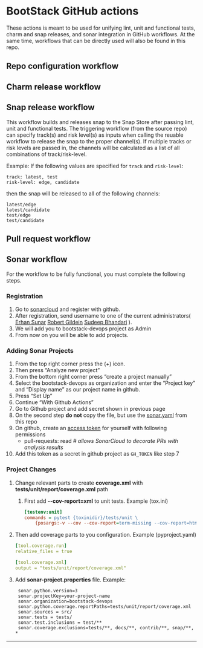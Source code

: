 # BootStack GitHub actions

These actions is meant to be used for unifying lint, unit and functional tests,
charm and snap releases, and sonar integration in GitHub workflows. At the same time,
workflows that can be directly used will also be found in this repo.

## Repo configuration workflow

## Charm release workflow

## Snap release workflow
This workflow builds and releases snap to the Snap Store after passing lint, unit and
functional tests. The triggering workflow (from the source repo) can specify track(s)
and risk level(s) as inputs when calling the reuable workflow to release the snap to the
proper channel(s). If multiple tracks or risk levels are passed in, the channels will
be calculated as a list of all combinations of track/risk-level.

Example:
If the following values are specified for `track` and `risk-level`:
```
track: latest, test
risk-level: edge, candidate
```
then the snap will be released to all of the following channels:
```
latest/edge
latest/candidate
test/edge
test/candidate
```

## Pull request workflow

## Sonar workflow

For the workflow to be fully functional, you must complete the following steps.

### Registration

1. Go to [sonarcloud](https://sonarcloud.io/sessions/new) and register with github.
1. After registration, send username to one of the current administrators(
    [Erhan Sunar](mailto:erhan.sunar@canonical.com)
    [Robert Gildein](mailto:robert.gildein@canonical.com)
    [Sudeep Bhandari](mailto:sudeep.bhandari@canonical.com)
    ).
1. We will add you to bootstack-devops project as Admin
1. From now on you will be able to add projects.


### Adding Sonar Projects

1. From the top right corner press the (+) icon.
1. Then press “Analyze new project”
1. From the bottom right corner press “create a project manually”
1. Select the bootstack-devops as organization and enter the “Project key” and
   “Display name” as our project name in github.
1. Press “Set Up”
1. Continue “With Github Actions”
1. Go to Github project and add secret shown in previous page
1. On the second step **do not** copy the file, but use the [sonar.yaml][1] from this
   repo
1. On github, create an [access token][2] for yourself with following permissions
   - pull-requests: read *# allows SonarCloud to decorate PRs with analysis results*
1. Add this token as a secret in github project as `GH_TOKEN` like step 7


### Project Changes

1. Change relevant parts to create **coverage.xml** with 
   **tests/unit/report/coverage.xml** path
   1. First add **--cov-report=xml** to unit tests. Example (tox.ini)
      ```ini
      [testenv:unit]
      commands = pytest {toxinidir}/tests/unit \
          {posargs:-v --cov --cov-report=term-missing --cov-report=html --cov-report=xml}
      ```

1. Then add coverage parts to you configuration. Example (pyproject.yaml)
    ```yaml
    [tool.coverage.run]
    relative_files = true

    [tool.coverage.xml]
    output = "tests/unit/report/coverage.xml"
    ```

1. Add **sonar-project.properties** file. Example:
   ```properties
    sonar.python.version=3
    sonar.projectKey=your-project-name
    sonar.organization=bootstack-devops
    sonar.python.coverage.reportPaths=tests/unit/report/coverage.xml
    sonar.sources = src/
    sonar.tests = tests/
    sonar.test.inclusions = test/**
    sonar.coverage.exclusions=tests/**, docs/**, contrib/**, snap/**, *
    ```

---
[1]: https://github.com/canonical/bootstack-actions/blob/main/.github/workflows/sonar.yaml
[2]: https://docs.github.com/en/actions/security-guides/automatic-token-authentication#permissions-for-the-github_token